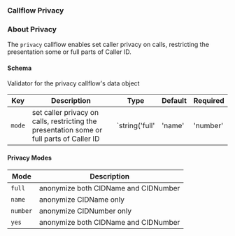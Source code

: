 ### Callflow Privacy

### About Privacy

The `privacy` callflow enables set caller privacy on calls, restricting the presentation some or full parts of Caller ID.

#### Schema

Validator for the privacy callflow's data object



Key | Description | Type | Default | Required
--- | ----------- | ---- | ------- | --------
`mode` | set caller privacy on calls, restricting the presentation some or full parts of Caller ID | `string('full' | 'name' | 'number' | 'yes')` | `full` | `false`



#### Privacy Modes

Mode | Description
---- | -----------
`full` | anonymize both CIDName and CIDNumber
`name` | anonymize CIDName only
`number` | anonymize CIDNumber only
`yes` | anonymize both CIDName and CIDNumber
